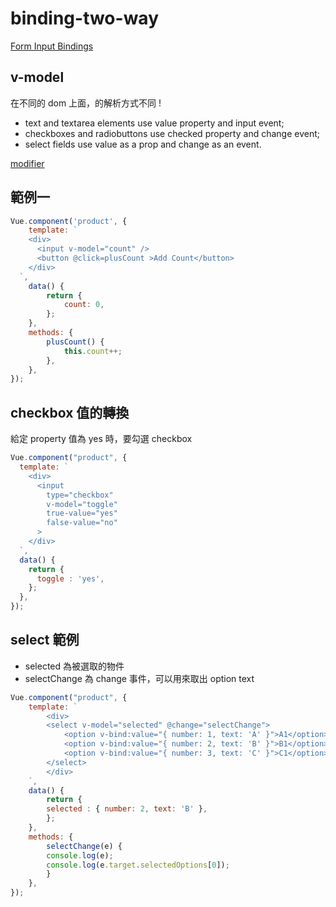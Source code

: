 # binding-two-way

[Form Input Bindings](https://vuejs.org/v2/guide/forms.html)

## v-model

在不同的 dom 上面，的解析方式不同 !

-   text and textarea elements use value property and input event;
-   checkboxes and radiobuttons use checked property and change event;
-   select fields use value as a prop and change as an event.

[modifier](https://vuejs.org/v2/guide/forms.html#Modifiers)

## 範例一

```js
Vue.component('product', {
    template: `
    <div>
      <input v-model="count" />
      <button @click=plusCount >Add Count</button>
    </div>
  `,
    data() {
        return {
            count: 0,
        };
    },
    methods: {
        plusCount() {
            this.count++;
        },
    },
});
```

## checkbox 值的轉換

給定 property 值為 yes 時，要勾選 checkbox

```js
Vue.component("product", {
  template: `
    <div>
      <input
        type="checkbox"
        v-model="toggle"
        true-value="yes"
        false-value="no"
      >
    </div>
  `,
  data() {
    return {
      toggle : 'yes',
    };
  },
});
```

## select 範例

- selected 為被選取的物件
- selectChange 為 change 事件，可以用來取出 option text

```js
Vue.component("product", {
    template: `
        <div>
        <select v-model="selected" @change="selectChange">
            <option v-bind:value="{ number: 1, text: 'A' }">A1</option>
            <option v-bind:value="{ number: 2, text: 'B' }">B1</option>
            <option v-bind:value="{ number: 3, text: 'C' }">C1</option>
        </select>
        </div>
    `,
    data() {
        return {
        selected : { number: 2, text: 'B' },
        };
    },
    methods: {
        selectChange(e) {
        console.log(e);
        console.log(e.target.selectedOptions[0]);
        }
    },
});
```

